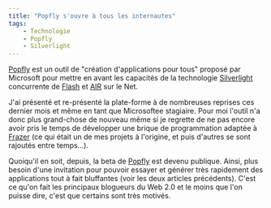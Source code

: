 ```yaml
---
title: "Popfly s'ouvre à tous les internautes"
tags:
    - Technologie
    - Popfly
    - Silverlight
---
```


[Popfly](http://popfly.ms/) est un outil de &quot;création d'applications pour
tous&quot; proposé par Microsoft pour mettre en avant les capacités de la
technologie
[Silverlight](http://msdn.microsoft.com/en-us/silverlight/bb187358.aspx)
concurrente de [Flash](http://www.adobe.com/products/flash.html) et
[AIR](http://www.adobe.com/products/air.html) sur le Net.</p>

J'ai présenté et re-présenté la plate-forme à de nombreuses reprises ces dernier
mois et même en tant que Microsoftee stagiaire. Pour moi l'outil n'a donc plus
grand-chose de nouveau même si je regrette de ne pas encore avoir pris le temps
de développer une brique de programmation adaptée à
[Frazer](http://www.frazer.biz) (ce qui était un de mes projets à l'origine, et
puis d'autres se sont rajoutés entre temps…).

Quoiqu'il en soit, depuis, la beta de [Popfly](http://popfly.ms/) est devenu
publique. Ainsi, plus besoin d'une invitation pour pouvoir essayer et générer
très rapidement des applications tout à fait bluffantes (voir les deux articles
précédents). C'est ce qu'on fait les principaux blogueurs du Web 2.0 et le moins
que l'on puisse dire, c'est que certains sont très motivés.
